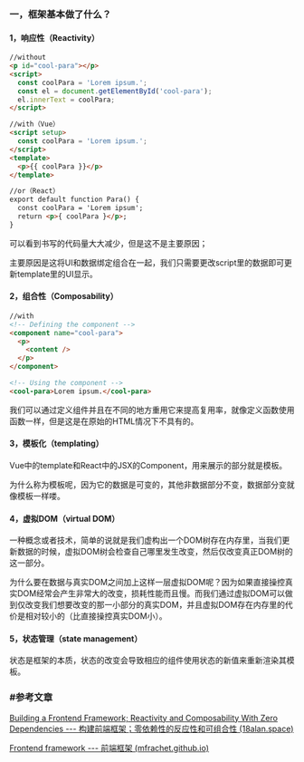 ### 一，框架基本做了什么？

#### 1，响应性（Reactivity）

```html
//without
<p id="cool-para"></p>
<script>
  const coolPara = 'Lorem ipsum.';
  const el = document.getElementById('cool-para');
  el.innerText = coolPara;
</script>

//with（Vue）
<script setup>
  const coolPara = 'Lorem ipsum.';
</script>
<template>
  <p>{{ coolPara }}</p>
</template>

//or（React）
export default function Para() {
  const coolPara = 'Lorem ipsum';
  return <p>{ coolPara }</p>;
}
```

可以看到书写的代码量大大减少，但是这不是主要原因；

主要原因是这将UI和数据绑定组合在一起，我们只需要更改script里的数据即可更新template里的UI显示。

#### 2，组合性（Composability）

```html
//with
<!-- Defining the component -->
<component name="cool-para">
  <p>
    <content />
  </p>
</component>

<!-- Using the component -->
<cool-para>Lorem ipsum.</cool-para>
```

我们可以通过定义组件并且在不同的地方重用它来提高复用率，就像定义函数使用函数一样，但是这是在原始的HTML情况下不具有的。

#### 3，模板化（templating）

Vue中的template和React中的JSX的Component，用来展示的部分就是模板。

为什么称为模板呢，因为它的数据是可变的，其他非数据部分不变，数据部分变就像模板一样喽。

#### 4，虚拟DOM（virtual DOM）

一种概念或者技术，简单的说就是我们虚构出一个DOM树存在内存里，当我们更新数据的时候，虚拟DOM树会检查自己哪里发生改变，然后仅改变真正DOM树的这一部分。

为什么要在数据与真实DOM之间加上这样一层虚拟DOM呢？因为如果直接操控真实DOM经常会产生非常大的改变，损耗性能而且慢。而我们通过虚拟DOM可以做到仅改变我们想要改变的那一小部分的真实DOM，并且虚拟DOM存在内存里的代价是相对较小的（比直接操控真实DOM小）。

#### 5，状态管理（state management）

状态是框架的本质，状态的改变会导致相应的组件使用状态的新值来重新渲染其模板。

### #参考文章

[Building a Frontend Framework; Reactivity and Composability With Zero Dependencies --- 构建前端框架；零依赖性的反应性和可组合性 (18alan.space)](https://18alan.space/posts/how-hard-is-it-to-build-a-frontend-framework.html)

[Frontend framework --- 前端框架 (mfrachet.github.io)](https://mfrachet.github.io/create-frontend-framework/)